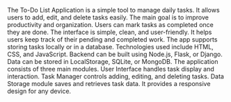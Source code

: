 The To-Do List Application is a simple tool to manage daily tasks.
It allows users to add, edit, and delete tasks easily.
The main goal is to improve productivity and organization.
Users can mark tasks as completed once they are done.
The interface is simple, clean, and user-friendly.
It helps users keep track of their pending and completed work.
The app supports storing tasks locally or in a database.
Technologies used include HTML, CSS, and JavaScript.
Backend can be built using Node.js, Flask, or Django.
Data can be stored in LocalStorage, SQLite, or MongoDB.
The application consists of three main modules.
User Interface handles task display and interaction.
Task Manager controls adding, editing, and deleting tasks.
Data Storage module saves and retrieves task data.
It provides a responsive design for any device.
